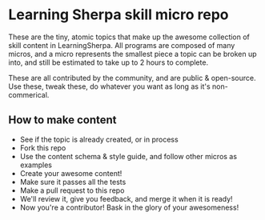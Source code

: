 # Learning Sherpa skill micro repo

These are the tiny, atomic topics that make up the awesome collection of 
skill content in LearningSherpa. All programs are composed of many micros, 
and a micro represents the smallest piece a topic can be broken up into, 
and still be estimated to take up to 2 hours to complete.

These are all contributed by the community, and are public & open-source. 
Use these, tweak these, do whatever you want as long as it's non-commerical.

## How to make content
- See if the topic is already created, or in process
- Fork this repo
- Use the content schema & style guide, and follow other micros as examples
- Create your awesome content!
- Make sure it passes all the tests
- Make a pull request to this repo
- We'll review it, give you feedback, and merge it when it is ready!
- Now you're a contributor! Bask in the glory of your awesomeness!